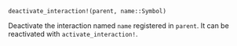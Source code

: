 ```
deactivate_interaction!(parent, name::Symbol)
```

Deactivate the interaction named `name` registered in `parent`. It can be reactivated with `activate_interaction!`.
